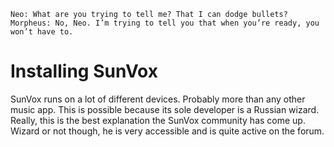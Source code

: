 `Neo: What are you trying to tell me? That I can dodge bullets?
Morpheus: No, Neo. I’m trying to tell you that when you’re ready, you won’t have to.`

# Installing SunVox

SunVox runs on a lot of different devices. Probably more than any other music app. This is possible because its sole developer is a Russian wizard. Really, this is the best explanation the SunVox community has come up. Wizard or not though, he is very accessible and is quite active on the forum.

